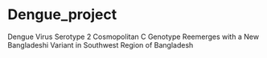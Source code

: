 # Dengue_project
Dengue Virus Serotype 2 Cosmopolitan C Genotype Reemerges with a New Bangladeshi Variant in Southwest Region of Bangladesh
